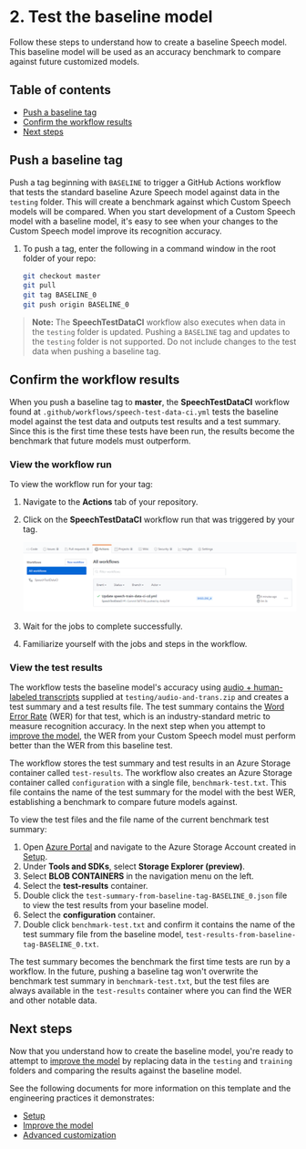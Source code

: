 # 2. Test the baseline model

Follow these steps to understand how to create a baseline Speech model. This baseline model will be used as an accuracy benchmark to compare against future customized models.

## Table of contents

* [Push a baseline tag](#Push-a-baseline-tag)
* [Confirm the workflow results](#Confirm-the-workflow-results)
* [Next steps](#Next-steps)

## Push a baseline tag

Push a tag beginning with `BASELINE` to trigger a GitHub Actions workflow that tests the standard baseline Azure Speech model against data in the `testing` folder. This will create a benchmark against which Custom Speech models will be compared. When you start development of a Custom Speech model with a baseline model, it's easy to see when your changes to the Custom Speech model improve its recognition accuracy.

1. To push a tag, enter the following in a command window in the root folder of your repo:

    ```bash
    git checkout master
    git pull
    git tag BASELINE_0
    git push origin BASELINE_0
    ```

>**Note:** The **SpeechTestDataCI** workflow also executes when data in the `testing` folder is updated. Pushing a `BASELINE` tag and updates to the `testing` folder is not supported. Do not include changes to the test data when pushing a baseline tag.

## Confirm the workflow results

When you push a baseline tag to **master**, the **SpeechTestDataCI** workflow found at `.github/workflows/speech-test-data-ci.yml` tests the baseline model against the test data and outputs test results and a test summary. Since this is the first time these tests have been run, the results become the benchmark that future models must outperform.

### View the workflow run

To view the workflow run for your tag:

1. Navigate to the **Actions** tab of your repository.
1. Click on the **SpeechTestDataCI** workflow run that was triggered by your tag.

    ![Actions tab showing that the SpeechTestDataCI workflow is running](../images/WorkflowRunning.png)

1. Wait for the jobs to complete successfully.
1. Familiarize yourself with the jobs and steps in the workflow.

### View the test results

The workflow tests the baseline model's accuracy using [audio + human-labeled transcripts](https://docs.microsoft.com/azure/cognitive-services/speech-service/how-to-custom-speech-test-and-train#audio--human-labeled-transcript-data-for-testingtraining) supplied at `testing/audio-and-trans.zip` and creates a test summary and a test results file. The test summary contains the [Word Error Rate](https://docs.microsoft.com/azure/cognitive-services/speech-service/how-to-custom-speech-evaluate-data#what-is-word-error-rate-wer) (WER) for that test, which is an industry-standard metric to measure recognition accuracy. In the next step when you attempt to [improve the model](3-improve-the-model.md), the WER from your Custom Speech model must perform better than the WER from this baseline test.

The workflow stores the test summary and test results in an Azure Storage container called `test-results`. The workflow also creates an Azure Storage container called `configuration` with a single file, `benchmark-test.txt`. This file contains the name of the test summary for the model with the best WER, establishing a benchmark to compare future models against.

To view the test files and the file name of the current benchmark test summary:

1. Open [Azure Portal](https://ms.portal.azure.com/#home) and navigate to the Azure Storage Account created in [Setup](1-setup.md#Table-of-contents).
1. Under **Tools and SDKs**, select **Storage Explorer (preview)**.
1. Select **BLOB CONTAINERS** in the navigation menu on the left.
1. Select the **test-results** container.
1. Double click the `test-summary-from-baseline-tag-BASELINE_0.json` file to view the test results from your baseline model.
1. Select the **configuration** container.
1. Double click `benchmark-test.txt` and confirm it contains the name of the test summary file from the baseline model, `test-results-from-baseline-tag-BASELINE_0.txt`.

The test summary becomes the benchmark the first time tests are run by a workflow. In the future, pushing a baseline tag won't overwrite the benchmark test summary in `benchmark-test.txt`, but the test files are always available in the `test-results` container where you can find the WER and other notable data.

## Next steps

Now that you understand how to create the baseline model, you're ready to attempt to [improve the model](./3-improve-the-model.md) by replacing data in the `testing` and `training` folders and comparing the results against the baseline model.

See the following documents for more information on this template and the engineering practices it demonstrates:

* [Setup](1-setup.md#table-of-contents)
* [Improve the model](3-improve-the-model.md#table-of-contents)
* [Advanced customization](4-advanced-customization.md#table-of-contents)
